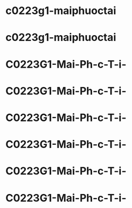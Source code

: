 # c0223g1-maiphuoctai
# c0223g1-maiphuoctai
# C0223G1-Mai-Ph-c-T-i-
# C0223G1-Mai-Ph-c-T-i-
# C0223G1-Mai-Ph-c-T-i-
# C0223G1-Mai-Ph-c-T-i-
# C0223G1-Mai-Ph-c-T-i-
# C0223G1-Mai-Ph-c-T-i-
